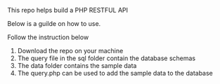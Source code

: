 This repo helps build a PHP RESTFUL API

Below is a guilde on how to use.

Follow the instruction below
1. Download the repo on your machine
2. The query file in the sql folder contain the database schemas
3. The data folder contains the sample data
4. The query.php can be used to add the sample data to the database